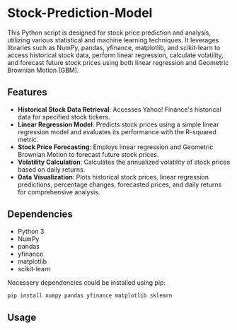 # Stock-Prediction-Model

This Python script is designed for stock price prediction and analysis, utilizing various statistical and machine learning techniques. It leverages libraries such as NumPy, pandas, yfinance, matplotlib, and scikit-learn to access historical stock data, perform linear regression, calculate volatility, and forecast future stock prices using both linear regression and Geometric Brownian Motion (GBM).


## Features

- **Historical Stock Data Retrieval**: Accesses Yahoo! Finance's historical data for specified stock tickers.
- **Linear Regression Model**: Predicts stock prices using a simple linear regression model and evaluates its performance with the R-squared metric.
- **Stock Price Forecasting**: Employs linear regression and Geometric Brownian Motion to forecast future stock prices.
- **Volatility Calculation**: Calculates the annualized volatility of stock prices based on daily returns.
- **Data Visualization**: Plots historical stock prices, linear regression predictions, percentage changes, forecasted prices, and daily returns for comprehensive analysis.

## Dependencies

- Python 3
- NumPy
- pandas
- yfinance
- matplotlib
- scikit-learn

Necessery dependencies could be installed using pip:

```bash
pip install numpy pandas yfinance matplotlib sklearn
```

## Usage

